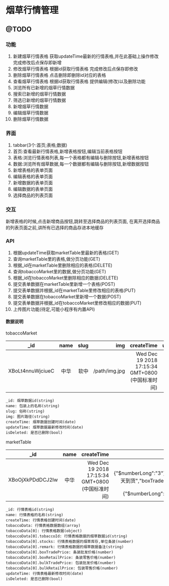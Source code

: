 # 烟草行情管理

## @TODO
### 功能
1. 新建烟草行情表格
    获取updateTime最新的行情表格,并在此基础上操作修改
    完成修改后点保存即新增
2. 修改烟草行情表格
    根据id获取行情表格
    完成修改后点保存即修改
3. 删除烟草行情表格
    点击删除即删除id对应的表格
4. 查看烟草行情表格
    根据id获取行情表格
    提供编辑(修改)以及删除功能
5. 浏览所有已新增的烟草行情数据
6. 搜索已新增的烟草行情数据
7. 筛选已新增的烟草行情数据
8. 新增烟草行情数据
9. 编辑烟草行情数据
10. 删除烟草行情数据
### 界面
1. tabbar(3个:首页;表格;数据)
2. 首页:查看最新行情表格,新增表格按钮,编辑当前表格按钮
3. 表格:浏览行情表格列表,每一个表格都有编辑与删除按钮,新增表格按钮
4. 数据:浏览所有烟草数据,每一个数据都有编辑与删除按钮,新增数据按钮
5. 新增表格的表单页面
6. 编辑表格的表单页面
7. 新增数据的表单页面
8. 编辑数据的表单页面
9. 选择商品的列表页面
### 交互
新增表格的时候,点击新增商品按钮,跳转至选择商品的列表页面,
在离开选择商品的列表页面之前,讲所有已选择的商品存进本地缓存
### API
1. 根据updateTime获取marketTable里最新的表格(GET)
2. 查询marketTable里的表格,做分页功能(GET)
3. 根据_id在marketTable里删除相应的表格(DELETE)
4. 查询tobaccoMarket里的数据,做分页功能(GET)
5. 根据_id在tobaccoMarket里删除相应的数据(DELETE)
6. 提交表单数据在marketTable里新增一个表格(POST)
7. 提交表单数据并根据_id在marketTable里修改相应的表格(PUT)
8. 提交表单数据在tobaccoMarket里新增一个数据(POST)
9. 提交表单数据并根据_id在tobaccoMarket里修改相应的数据(PUT)
10. 上传图片功能(待定,可能小程序有内置API)

#### 数据说明

tobaccoMarket

| _id | name | slug | img | createTime | updateTime | isDeleted |
| - | :-: | -: | -: | -: | -: | -: |
| XBoLt4nnuWjciueC | 中华| 软中 | /path/img.jpg | Wed Dec 19 2018 17:15:34 GMT+0800 (中国标准时间) | Wed Dec 19 2018 17:15:45 GMT+0800 (中国标准时间) | false |
```
_id: 烟草数据id(string)
name: 包装上的名称(string)
slug: 俗称(string)
img: 图片路径(string)
createTime: 烟草数据创建时间(date)
updateTime: 烟草数据最新修改时间(date)
isDeleted: 是否已删除(bool)
```

marketTable

| _id | name | createTime | tobaccoData | updateTime | isDeleted |
| - | :-: | -: | -: | -: | -: |
| XBoOjXkPDdDCJ2lw | 中华| Wed Dec 19 2018 17:15:34 GMT+0800 (中国标准时间) | [{"stocks":{"$numberLong":"3"},"tobaccoId":"XBoLt4nnuWjciueC","remark":"后天到货","boxTradePrice":{"$numberLong":"670"},"boxRetailPrice":{"$numberLong":"680"},"bulkTradePrice":{"$numberLong":"68"},"bulkRetailPrice":{"$numberLong":"70"}}] | Wed Dec 19 2018 17:15:45 GMT+0800 (中国标准时间) | false |
```
_id: 行情表格id(string)
name: 行情表格的名称(string)
createTime: 行情表格创建时间(date)
tobaccoData: 行情表格数据数组(array)
tobaccoData[0]: 行情表格数据(object)
tobaccoData[0].tobaccoId: 行情表格数据的烟草数据id(string)
tobaccoData[0].stocks: 行情表格数据的烟草库存,单位条装(number)
tobaccoData[0].remark: 行情表格数据的烟草数据备注(string)
tobaccoData[0].boxTradePrice: 条装批发价格(number)
tobaccoData[0].boxRetailPrice: 条装零售价格(number)
tobaccoData[0].bulkTradePrice: 包装批发价格(number)
tobaccoData[0].bulkRetailPrice: 包装零售价格(number)
updateTime: 行情表格最新修改时间(date)
isDeleted: 是否已删除(bool)
```
